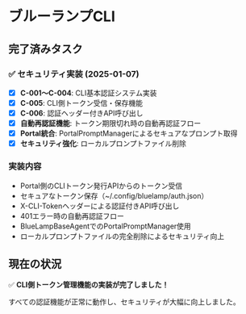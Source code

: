 # ブルーランプCLI

## 完了済みタスク

### ✅ セキュリティ実装 (2025-01-07)
- [x] **C-001〜C-004**: CLI基本認証システム実装
- [x] **C-005**: CLI側トークン受信・保存機能
- [x] **C-006**: 認証ヘッダー付きAPI呼び出し
- [x] **自動再認証機能**: トークン期限切れ時の自動再認証フロー
- [x] **Portal統合**: PortalPromptManagerによるセキュアなプロンプト取得
- [x] **セキュリティ強化**: ローカルプロンプトファイル削除

### 実装内容
- Portal側のCLIトークン発行APIからのトークン受信
- セキュアなトークン保存（~/.config/bluelamp/auth.json）
- X-CLI-Tokenヘッダーによる認証付きAPI呼び出し
- 401エラー時の自動再認証フロー
- BlueLampBaseAgentでのPortalPromptManager使用
- ローカルプロンプトファイルの完全削除によるセキュリティ向上

## 現在の状況

✅ **CLI側トークン管理機能の実装が完了しました！**

すべての認証機能が正常に動作し、セキュリティが大幅に向上しました。
